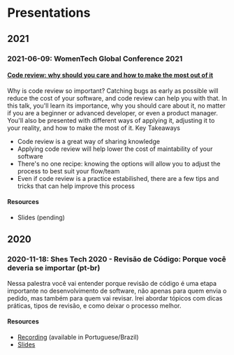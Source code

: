 # Presentations

## 2021
### 2021-06-09: WomenTech Global Conference 2021
#### [Code review: why should you care and how to make the most out of it](https://www.womentech.net/speaker/Thamara/Andrade/57070)
Why is code review so important? Catching bugs as early as possible will reduce the cost of your software, and code review can help you with that. In this talk, you'll learn its importance, why you should care about it, no matter if you are a beginner or advanced developer, or even a product manager. You'll also be presented with different ways of applying it, adjusting it to your reality, and how to make the most of it.
Key Takeaways
- Code review is a great way of sharing knowledge
- Applying code review will help lower the cost of maintability of your software
- There's no one recipe: knowing the options will allow you to adjust the process to best suit your flow/team
- Even if code review is a practice estabilished, there are a few tips and tricks that can help improve this process
#### Resources
- Slides (pending)

## 2020
### 2020-11-18: Shes Tech 2020 - Revisão de Código: Porque você deveria se importar (pt-br)
Nessa palestra você vai entender porque revisão de código é uma etapa importante no desenvolvimento de software, não apenas para quem envia o pedido, mas também para quem vai revisar. Irei abordar tópicos com dicas práticas, tipos de revisão, e como deixar o processo melhor.
#### Resources
- [Recording](https://youtu.be/dbYaDRYANtI?t=22131) (available in Portuguese/Brazil)
- [Slides](2020-11-19%20Shes%20Tech%20-%20Code%20Review/Revis%C3%A3o%20de%20C%C3%B3digo.pdf)
